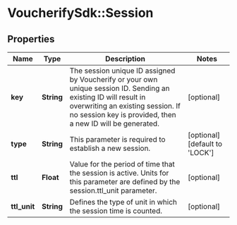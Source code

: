 # VoucherifySdk::Session

## Properties

| Name | Type | Description | Notes |
| ---- | ---- | ----------- | ----- |
| **key** | **String** | The session unique ID assigned by Voucherify or your own unique session ID. Sending an existing ID will result in overwriting an existing session. If no session key is provided, then a new ID will be generated. | [optional] |
| **type** | **String** | This parameter is required to establish a new session. | [optional][default to &#39;LOCK&#39;] |
| **ttl** | **Float** | Value for the period of time that the session is active. Units for this parameter are defined by the session.ttl_unit parameter. | [optional] |
| **ttl_unit** | **String** | Defines the type of unit in which the session time is counted. | [optional] |

